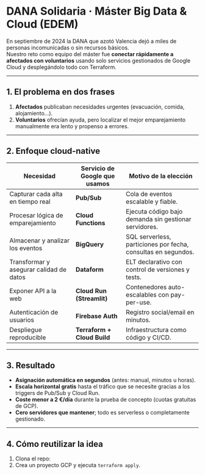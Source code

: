 # DANA Solidaria · Máster Big Data & Cloud (EDEM)

En septiembre de 2024 la DANA que azotó Valencia dejó a miles de personas incomunicadas o sin recursos básicos.  
Nuestro reto como equipo del máster fue **conectar rápidamente a afectados con voluntarios** usando solo servicios gestionados de Google Cloud y desplegándolo todo con Terraform.

---

## 1. El problema en dos frases

1. **Afectados** publicaban necesidades urgentes (evacuación, comida, alojamiento…).  
2. **Voluntarios** ofrecían ayuda, pero localizar el mejor emparejamiento manualmente era lento y propenso a errores.

---

## 2. Enfoque cloud-native

| Necesidad                                | Servicio de Google que usamos | Motivo de la elección                                         |
|------------------------------------------|-------------------------------|---------------------------------------------------------------|
| Capturar cada alta en tiempo real        | **Pub/Sub**                   | Cola de eventos escalable y fiable.                           |
| Procesar lógica de emparejamiento        | **Cloud Functions**           | Ejecuta código bajo demanda sin gestionar servidores.         |
| Almacenar y analizar los eventos         | **BigQuery**                  | SQL serverless, particiones por fecha, consultas en segundos. |
| Transformar y asegurar calidad de datos  | **Dataform**                  | ELT declarativo con control de versiones y tests.             |
| Exponer API a la web                     | **Cloud Run (Streamlit)**     | Contenedores auto-escalables con pay-per-use.                 |
| Autenticación de usuarios                | **Firebase Auth**             | Registro social/email en minutos.                             |
| Despliegue reproducible                  | **Terraform + Cloud Build**   | Infraestructura como código y CI/CD.                          |

---

## 3. Resultado

- **Asignación automática en segundos** (antes: manual, minutos u horas).  
- **Escala horizontal gratis** hasta el tráfico que se necesite gracias a los triggers de Pub/Sub y Cloud Run.  
- **Coste menor a 2 €/día** durante la prueba de concepto (cuotas gratuitas de GCP).  
- **Cero servidores que mantener**; todo es serverless o completamente gestionado.

---

## 4. Cómo reutilizar la idea

1. Clona el repo: 
2. Crea un proyecto GCP y ejecuta `terraform apply`.  



